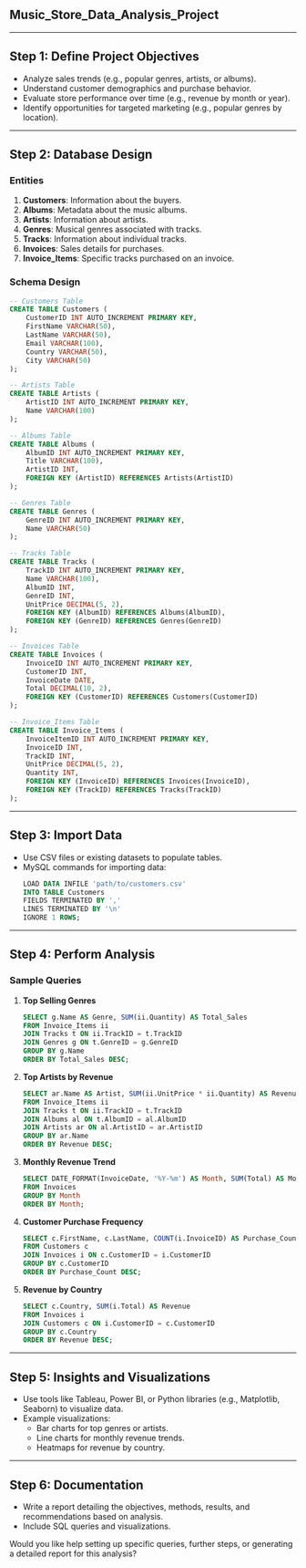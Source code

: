 
## Music_Store_Data_Analysis_Project

---

## **Step 1: Define Project Objectives**
- Analyze sales trends (e.g., popular genres, artists, or albums).
- Understand customer demographics and purchase behavior.
- Evaluate store performance over time (e.g., revenue by month or year).
- Identify opportunities for targeted marketing (e.g., popular genres by location).

---

## **Step 2: Database Design**
### **Entities**
1. **Customers**: Information about the buyers.
2. **Albums**: Metadata about the music albums.
3. **Artists**: Information about artists.
4. **Genres**: Musical genres associated with tracks.
5. **Tracks**: Information about individual tracks.
6. **Invoices**: Sales details for purchases.
7. **Invoice_Items**: Specific tracks purchased on an invoice.

### **Schema Design**
```sql
-- Customers Table
CREATE TABLE Customers (
    CustomerID INT AUTO_INCREMENT PRIMARY KEY,
    FirstName VARCHAR(50),
    LastName VARCHAR(50),
    Email VARCHAR(100),
    Country VARCHAR(50),
    City VARCHAR(50)
);

-- Artists Table
CREATE TABLE Artists (
    ArtistID INT AUTO_INCREMENT PRIMARY KEY,
    Name VARCHAR(100)
);

-- Albums Table
CREATE TABLE Albums (
    AlbumID INT AUTO_INCREMENT PRIMARY KEY,
    Title VARCHAR(100),
    ArtistID INT,
    FOREIGN KEY (ArtistID) REFERENCES Artists(ArtistID)
);

-- Genres Table
CREATE TABLE Genres (
    GenreID INT AUTO_INCREMENT PRIMARY KEY,
    Name VARCHAR(50)
);

-- Tracks Table
CREATE TABLE Tracks (
    TrackID INT AUTO_INCREMENT PRIMARY KEY,
    Name VARCHAR(100),
    AlbumID INT,
    GenreID INT,
    UnitPrice DECIMAL(5, 2),
    FOREIGN KEY (AlbumID) REFERENCES Albums(AlbumID),
    FOREIGN KEY (GenreID) REFERENCES Genres(GenreID)
);

-- Invoices Table
CREATE TABLE Invoices (
    InvoiceID INT AUTO_INCREMENT PRIMARY KEY,
    CustomerID INT,
    InvoiceDate DATE,
    Total DECIMAL(10, 2),
    FOREIGN KEY (CustomerID) REFERENCES Customers(CustomerID)
);

-- Invoice_Items Table
CREATE TABLE Invoice_Items (
    InvoiceItemID INT AUTO_INCREMENT PRIMARY KEY,
    InvoiceID INT,
    TrackID INT,
    UnitPrice DECIMAL(5, 2),
    Quantity INT,
    FOREIGN KEY (InvoiceID) REFERENCES Invoices(InvoiceID),
    FOREIGN KEY (TrackID) REFERENCES Tracks(TrackID)
);
```

---

## **Step 3: Import Data**
- Use CSV files or existing datasets to populate tables.
- MySQL commands for importing data:
  ```sql
  LOAD DATA INFILE 'path/to/customers.csv'
  INTO TABLE Customers
  FIELDS TERMINATED BY ',' 
  LINES TERMINATED BY '\n'
  IGNORE 1 ROWS;
  ```

---

## **Step 4: Perform Analysis**
### **Sample Queries**
1. **Top Selling Genres**
   ```sql
   SELECT g.Name AS Genre, SUM(ii.Quantity) AS Total_Sales
   FROM Invoice_Items ii
   JOIN Tracks t ON ii.TrackID = t.TrackID
   JOIN Genres g ON t.GenreID = g.GenreID
   GROUP BY g.Name
   ORDER BY Total_Sales DESC;
   ```

2. **Top Artists by Revenue**
   ```sql
   SELECT ar.Name AS Artist, SUM(ii.UnitPrice * ii.Quantity) AS Revenue
   FROM Invoice_Items ii
   JOIN Tracks t ON ii.TrackID = t.TrackID
   JOIN Albums al ON t.AlbumID = al.AlbumID
   JOIN Artists ar ON al.ArtistID = ar.ArtistID
   GROUP BY ar.Name
   ORDER BY Revenue DESC;
   ```

3. **Monthly Revenue Trend**
   ```sql
   SELECT DATE_FORMAT(InvoiceDate, '%Y-%m') AS Month, SUM(Total) AS Monthly_Revenue
   FROM Invoices
   GROUP BY Month
   ORDER BY Month;
   ```

4. **Customer Purchase Frequency**
   ```sql
   SELECT c.FirstName, c.LastName, COUNT(i.InvoiceID) AS Purchase_Count
   FROM Customers c
   JOIN Invoices i ON c.CustomerID = i.CustomerID
   GROUP BY c.CustomerID
   ORDER BY Purchase_Count DESC;
   ```

5. **Revenue by Country**
   ```sql
   SELECT c.Country, SUM(i.Total) AS Revenue
   FROM Invoices i
   JOIN Customers c ON i.CustomerID = c.CustomerID
   GROUP BY c.Country
   ORDER BY Revenue DESC;
   ```

---

## **Step 5: Insights and Visualizations**
- Use tools like Tableau, Power BI, or Python libraries (e.g., Matplotlib, Seaborn) to visualize data.
- Example visualizations:
  - Bar charts for top genres or artists.
  - Line charts for monthly revenue trends.
  - Heatmaps for revenue by country.

---

## **Step 6: Documentation**
- Write a report detailing the objectives, methods, results, and recommendations based on analysis.
- Include SQL queries and visualizations.

Would you like help setting up specific queries, further steps, or generating a detailed report for this analysis?
